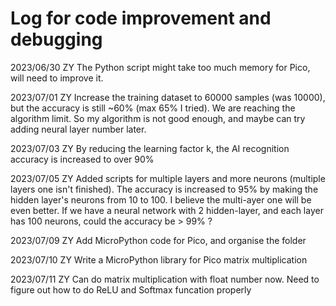 # Log for code improvement and debugging

2023/06/30 ZY
The Python script might take too much memory for Pico, will need to improve it.

2023/07/01 ZY
Increase the training dataset to 60000 samples (was 10000), but the accuracy is still ~60% (max 65% I tried). We are reaching the algorithm limit. So my algorithm is not good enough, and maybe can try adding neural layer number later.

2023/07/03 ZY
By reducing the learning factor k, the AI recognition accuracy is increased to over 90%

2023/07/05 ZY
Added scripts for multiple layers and more neurons (multiple layers one isn't finished). The accuracy is increased to 95% by making the hidden layer's neurons from 10 to 100. I believe the multi-ayer one will be even better. If we have a neural network with 2 hidden-layer, and each layer has 100 neurons, could the accuracy be > 99% ?

2023/07/09 ZY
Add MicroPython code for Pico, and organise the folder

2023/07/10 ZY
Write a MicroPython library for Pico matrix multiplication

2023/07/11 ZY
Can do matrix multiplication with float number now. Need to figure out how to do ReLU and Softmax funcation properly
